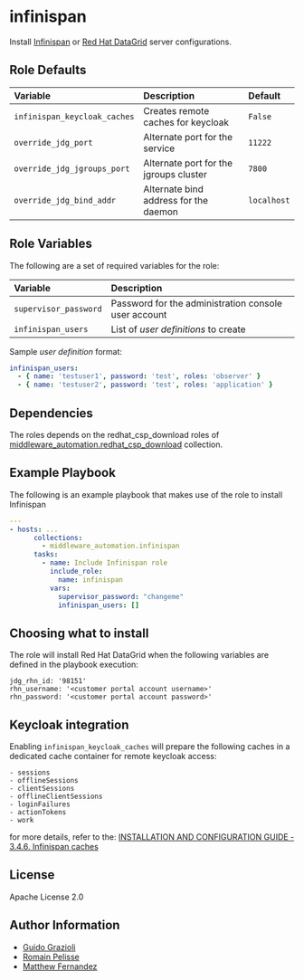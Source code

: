 infinispan
==========

Install [Infinispan](https://infinispan.org/) or [Red Hat DataGrid](https://www.redhat.com/en/technologies/jboss-middleware/data-grid) server configurations.


Role Defaults
-------------

| Variable | Description | Default |
|:---------|:------------|:---------|
|`infinispan_keycloak_caches`| Creates remote caches for keycloak | `False` |
|`override_jdg_port`| Alternate port for the service | `11222` |
|`override_jdg_jgroups_port`| Alternate port for the jgroups cluster | `7800` |
|`override_jdg_bind_addr`| Alternate bind address for the daemon | `localhost` |


Role Variables
--------------

The following are a set of required variables for the role:

| Variable | Description |
|:---------|:------------|
|`supervisor_password`| Password for the administration console user account |
|`infinispan_users`| List of _user definitions_ to create |

Sample _user definition_ format:

```yaml
infinispan_users:
  - { name: 'testuser1', password: 'test', roles: 'observer' }
  - { name: 'testuser2', password: 'test', roles: 'application' }
```

Dependencies
------------

The roles depends on the redhat_csp_download roles of [middleware_automation.redhat_csp_download](https://github.com/ansible-middleware/redhat-csp-download) collection.


Example Playbook
----------------

The following is an example playbook that makes use of the role to install Infinispan

```yaml
---
- hosts: ...
      collections:
        - middleware_automation.infinispan
      tasks:
        - name: Include Infinispan role
          include_role:
            name: infinispan
          vars:
            supervisor_password: "changeme"
            infinispan_users: []
```

Choosing what to install
------------------------

The role will install Red Hat DataGrid when the following variables are defined in the playbook execution:

```
jdg_rhn_id: '98151'
rhn_username: '<customer portal account username>'
rhn_password: '<customer portal account password>'
```

Keycloak integration
--------------------

Enabling `infinispan_keycloak_caches` will prepare the following caches in a dedicated cache container for remote keycloak access:

    - sessions
    - offlineSessions
    - clientSessions
    - offlineClientSessions
    - loginFailures
    - actionTokens
    - work

for more details, refer to the: [INSTALLATION AND CONFIGURATION GUIDE - 3.4.6. Infinispan caches](https://access.redhat.com/documentation/en-us/red_hat_single_sign-on/7.5/html-single/server_installation_and_configuration_guide/index#cache)

License
-------

Apache License 2.0

Author Information
------------------

* [Guido Grazioli](https://github.com/guidograzioli)
* [Romain Pelisse](https://github.com/rpelisse)
* [Matthew Fernandez](https://github.com/l3acon)